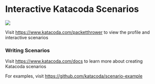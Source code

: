 # Interactive Katacoda Scenarios

[![](http://shields.katacoda.com/katacoda/packetthrower/count.svg)](https://www.katacoda.com/packetthrower "Get your profile on Katacoda.com")

Visit https://www.katacoda.com/packetthrower to view the profile and interactive scenarios

### Writing Scenarios
Visit https://www.katacoda.com/docs to learn more about creating Katacoda scenarios

For examples, visit https://github.com/katacoda/scenario-example
